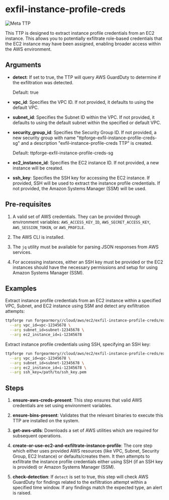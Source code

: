 # exfil-instance-profile-creds

![Meta TTP](https://img.shields.io/badge/Meta_TTP-blue)

This TTP is designed to extract instance profile credentials from an EC2
instance. This allows you to potentially exfiltrate role-based credentials
that the EC2 instance may have been assigned, enabling broader
access within the AWS environment.

## Arguments

- **detect**: If set to true, the TTP will query AWS GuardDuty to determine if
  the exfiltration was detected.

  Default: true

- **vpc_id**: Specifies the VPC ID. If not provided, it defaults to using the
  default VPC.

- **subnet_id**: Specifies the Subnet ID within the VPC. If not provided,
  it defaults to using the default subnet within the specified or default VPC.

- **security_group_id**: Specifies the Security Group ID. If not provided,
  a new security group with name "ttpforge-exfil-instance-profile-creds-sg"
  and a description "exfil-instance-profile-creds TTP" is created.

  Default: ttpforge-exfil-instance-profile-creds-sg

- **ec2_instance_id**: Specifies the EC2 instance ID. If not provided,
  a new instance will be created.

- **ssh_key**: Specifies the SSH key for accessing the EC2 instance.
  If provided, SSH will be used to extract the instance profile credentials.
  If not provided, the Amazon Systems Manager (SSM) will be used.

## Pre-requisites

1. A valid set of AWS credentials. They can be provided through environment
   variables: `AWS_ACCESS_KEY_ID`, `AWS_SECRET_ACCESS_KEY`,
   `AWS_SESSION_TOKEN`, or `AWS_PROFILE`.

1. The AWS CLI is installed.

1. The `jq` utility must be available for parsing JSON responses from AWS services.

1. For accessing instances, either an SSH key must be provided or the EC2
   instances should have the necessary permissions and setup for using
   Amazon Systems Manager (SSM).

## Examples

Extract instance profile credentials from an EC2 instance within a
specified VPC, Subnet, and EC2 instance using SSM and detect
any exfiltration attempts:

```bash
ttpforge run forgearmory//cloud/aws/ec2/exfil-instance-profile-creds/exfil-instance-profile-creds.yaml \
  --arg vpc_id=vpc-12345678 \
  --arg subnet_id=subnet-12345678 \
  --arg ec2_instance_id=i-12345678
```

Extract instance profile credentials using SSH, specifying an SSH key:

```bash
ttpforge run forgearmory//cloud/aws/ec2/exfil-instance-profile-creds/exfil-instance-profile-creds.yaml \
  --arg vpc_id=vpc-12345678 \
  --arg subnet_id=subnet-12345678 \
  --arg ec2_instance_id=i-12345678 \
  --arg ssh_key=/path/to/ssh_key.pem
```

## Steps

1. **ensure-aws-creds-present**: This step ensures that valid AWS credentials
   are set using environment variables.

1. **ensure-bins-present**: Validates that the relevant binaries to
   execute this TTP are installed on the system.

1. **get-aws-utils**: Downloads a set of AWS utilities which are required for
   subsequent operations.

1. **create-or-use-ec2-and-exfiltrate-instance-profile**: The core step which either
   uses provided AWS resources (like VPC, Subnet, Security Group, EC2 Instance) or
   defaults/creates them. It then attempts to exfiltrate the instance profile
   credentials either using SSH (if an SSH key is provided)
   or Amazon Systems Manager (SSM).

1. **check-detection**: If `detect` is set to true, this step will check
   AWS GuardDuty for findings related to the exfiltration attempt within a
   specified time window. If any findings match the expected type, an alert is raised.
